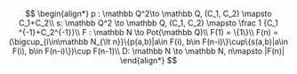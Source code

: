 $$
\begin{align*}
p : \mathbb Q^2\to \mathbb Q, (C_1, C_2) \mapsto C_1+C_2\\
s: \mathbb Q^2 \to \mathbb Q, (C_1, C_2) \mapsto \frac 1 {C_1 ^{-1}+C_2^{-1}}\\
F : \mathbb N \to Pot(\mathbb Q)\\
F(1) = \{1\}\\
F(n) = (\bigcup_{i\in\mathbb N_{\lt n}}\{p(a,b)|a\in F(i), b\in F(n-i)\}\cup\{s(a,b)|a\in F(i), b\in F(n-i)\})\cup F(n-1)\\
D: \mathbb N \to \mathbb N, n\mapsto |F(n)|
\end{align*}
$$
